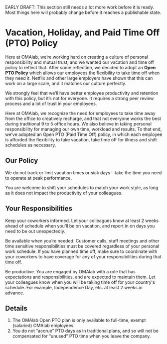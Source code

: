 EARLY DRAFT: This section still needs a lot more work before it is ready. Most things here will probably change before it reaches a publishable state.

# Vacation, Holiday, and Paid Time Off \(PTO\) Policy

Here at OMAlab, we’re working hard on creating a culture of personal responsibility and mutual trust, and we wanted our vacation and time off policy to reflect that. After some reflection, we decided to adopt an **Open PTO Policy** which allows our employees the flexibility to take time off when they need it. Netflix and other large employers have shown that this can work on a large scale, and it matches our culture perfectly.

We strongly feel that we’ll have better employee productivity and retention with this policy, but it’s not for everyone. It requires a strong peer review process and a lot of trust in your employees.

Here at OMAlab, we recognize the need for employees to take time away from the office to creatively recharge, and that not everyone works the best during traditional 9 to 5 office hours. We also believe in taking personal responsibility for managing our own time, workload and results. To that end, we’ve adopted an Open PTO \(Paid Time Off\) policy, in which each employee is afforded the flexibility to take vacation, take time off for illness and shift schedules as necessary.

## Our Policy

We do not track or limit vacation times or sick days – take the time you need to operate at peak performance.

You are welcome to shift your schedules to match your work style, as long as it does not impact the productivity of your colleagues.

## Your Responsibilities

Keep your coworkers informed. Let your colleagues know at least 2 weeks ahead of schedule when you’ll be on vacation, and report in on days you need to be out unexpectedly.

Be available when you’re needed. Customer calls, staff meetings and other time sensitive responsibilities must be covered regardless of your personal work schedule. If you have planned time off, make sure to coordinate with your coworkers to have coverage for any of your responsibilities during that time off.

Be productive. You are engaged by OMAlab with a role that has expectations and responsibilities, and are expected to maintain them. Let your colleagues know when you will be taking time off for your country's schedule. For example, Independence Day, etc. at least 2 weeks in advance.

## Details

1. The OMAlab Open PTO plan is only available to full-time, exempt \(salaried\) OMAlab employees.
2. You do not “accrue” PTO days as in traditional plans, and so will not be compensated for “unused” PTO time when you leave the company.



